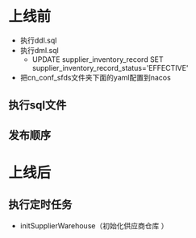 # 上线前

- 执行ddl.sql
- 执行dml.sql
    - UPDATE supplier_inventory_record
      SET supplier_inventory_record_status='EFFECTIVE'
- 把cn_conf_sfds文件夹下面的yaml配置到nacos

## 执行sql文件

## 发布顺序

# 上线后

## 执行定时任务

- initSupplierWarehouse（初始化供应商仓库 ）







